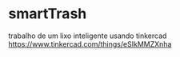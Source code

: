 # smartTrash
trabalho de um lixo inteligente usando tinkercad
https://www.tinkercad.com/things/eSIkMMZXnha
